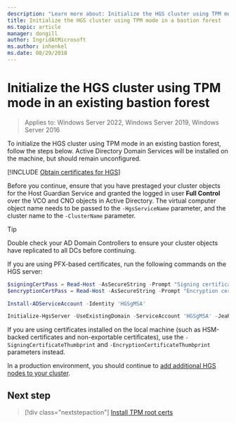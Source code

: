```yaml
---
description: "Learn more about: Initialize the HGS cluster using TPM mode in an existing bastion forest"
title: Initialize the HGS cluster using TPM mode in a bastion forest
ms.topic: article
manager: dongill
author: IngridAtMicrosoft
ms.author: inhenkel
ms.date: 08/29/2018
---
```


# Initialize the HGS cluster using TPM mode in an existing bastion forest

>Applies to: Windows Server 2022, Windows Server 2019, Windows Server 2016

To initialize the HGS cluster using TPM mode in an existing bastion forest, follow the steps below. Active Directory Domain Services will be installed on the machine, but should remain unconfigured.

[!INCLUDE [Obtain certificates for HGS](../../../includes/guarded-fabric-initialize-hgs-default-step-two.md)]

Before you continue, ensure that you have prestaged your cluster objects for the Host Guardian Service and granted the logged in user **Full Control** over the VCO and CNO objects in Active Directory.
The virtual computer object name needs to be passed to the `-HgsServiceName` parameter, and the cluster name to the `-ClusterName` parameter.

> [!TIP]
> Double check your AD Domain Controllers to ensure your cluster objects have replicated to all DCs before continuing.

If you are using PFX-based certificates, run the following commands on the HGS server:

```powershell
$signingCertPass = Read-Host -AsSecureString -Prompt "Signing certificate password"
$encryptionCertPass = Read-Host -AsSecureString -Prompt "Encryption certificate password"

Install-ADServiceAccount -Identity 'HGSgMSA'

Initialize-HgsServer -UseExistingDomain -ServiceAccount 'HGSgMSA' -JeaReviewersGroup 'HgsJeaReviewers' -JeaAdministratorsGroup 'HgsJeaAdmins' -HgsServiceName 'HgsService' -SigningCertificatePath '.\signCert.pfx' -SigningCertificatePassword $signPass -EncryptionCertificatePath '.\encCert.pfx' -EncryptionCertificatePassword $encryptionCertPass -TrustTpm
```

If you are using certificates installed on the local machine (such as HSM-backed certificates and non-exportable certificates), use the `-SigningCertificateThumbprint` and `-EncryptionCertificateThumbprint` parameters instead.

In a production environment, you should continue to [add additional HGS nodes to your cluster](guarded-fabric-configure-additional-hgs-nodes.md).

## Next step

> [!div class="nextstepaction"]
> [Install TPM root certs](guarded-fabric-install-trusted-tpm-root-certificates.md)
